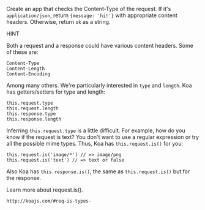 Create an app that checks the Content-Type of the request. If it's `application/json`, return `{message: 'hi!'}` with appropriate content headers. Otherwise, return `ok` as a string.

HINT

Both a request and a response could have various content headers. Some of these are:

```
Content-Type
Content-Length
Content-Encoding
```

Among many others. We're particularly interested in `type` and `length`. Koa has getters/setters for type and length:

```
this.request.type
this.request.length
this.response.type
this.response.length
```

Inferring `this.request.type` is a little difficult. For example, how do you know if the request is text? You don't want to use a regular expression or try all the possible mime types. Thus, Koa has `this.request.is()` for you:

```
this.request.is('image/*') // => image/png
this.request.is('text') // => text or false
```

Also Koa has `this.response.is()`, the same as `this.request.is()` but for the response.

Learn more about request.is().

```
http://koajs.com/#req-is-types-
```
